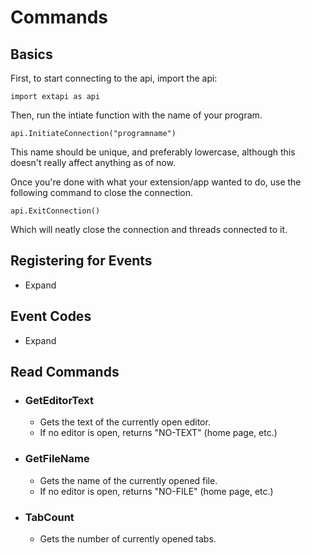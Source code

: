 # Commands

## Basics
First, to start connecting to the api, import the api:

<code>import extapi as api</code>

Then, run the intiate function with the name of your program.

<code>api.InitiateConnection("programname")</code>

This name should be unique, and preferably lowercase, although this doesn't really affect anything as of now.

Once you're done with what your extension/app wanted to do, use the following command to close the connection.

<code>api.ExitConnection()</code>

Which will neatly close the connection and threads connected to it.

## Registering for Events
 - Expand
## Event Codes
 - Expand

## Read Commands
- ### GetEditorText
    - Gets the text of the currently open editor.
    - If no editor is open, returns "NO-TEXT" (home page, etc.)
- ### GetFileName
    - Gets the name of the currently opened file.
    - If no editor is open, returns "NO-FILE" (home page, etc.)
- ### TabCount
    - Gets the number of currently opened tabs.